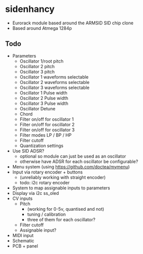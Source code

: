 # sidenhancy

- Eurorack module based around the ARMSID SID chip clone
- Based around Atmega 1284p

## Todo

- Parameters
  - Oscillator 1/root pitch
  - Oscillator 2 pitch
  - Oscillator 3 pitch
  - Oscillator 1 waveforms selectable 
  - Oscillator 2 waveforms selectable 
  - Oscillator 3 waveforms selectable 
  - Oscillator 1 Pulse width
  - Oscillator 2 Pulse width
  - Oscillator 3 Pulse width
  - Oscillator Detune
  - Chord
  - Filter on/off for oscillator 1
  - Filter on/off for oscillator 2
  - Filter on/off for oscillator 3
  - Filter modes LP / BP / HP
  - Filter cutoff
  - Quantization settings
- Use SID ADSR?
  - optional so module can just be used as an oscillator
  - otherwise have ADSR for each oscillator be configurable?
- Menu system (using https://github.com/doctea/mymenu)
 - Input via rotary encoder + buttons
   - (unreliably working with straight encoder)
   - todo: i2c rotary encoder
 - System to map assignable inputs to parameters
- Display via i2c ss_oled
- CV inputs
  - Pitch
    - (working for 0-5v, quantised and not)
    - tuning / calibration
    - three of them for each oscillator?
  - Filter cutoff
  - Assignable input?
- MIDI input
- Schematic
- PCB + panel
